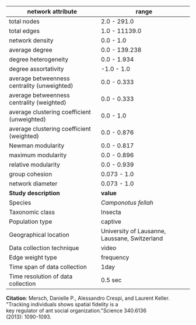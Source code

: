 network attribute|range
---|---
total nodes|2.0 - 291.0
total edges|1.0 - 11139.0
network density|0.0 - 1.0
average degree|0.0 - 139.238
degree heterogeneity|0.0 - 1.934
degree assortativity|-1.0 - 1.0
average betweenness centrality (unweighted)|0.0 - 0.333
average betweenness centrality (weighted)|0.0 - 0.333
average clustering coefficient (unweighted)|0.0 - 1.0
average clustering coefficient (weighted)|0.0 - 0.876
Newman modularity|0.0 - 0.817
maximum modularity|0.0 - 0.896
relative modularity|0.0 - 0.939
group cohesion|0.073 - 1.0
network diameter|0.073 - 1.0
**Study description**|**value**
Species|*Camponotus fellah*
Taxonomic class|Insecta
Population type|captive
Geographical location|University of Lausanne, Laussane, Switzerland
Data collection technique|video
Edge weight type|frequency
Time span of data collection|1day
Time resolution of data collection|0.5 sec
**Citation**: Mersch, Danielle P., Alessandro Crespi, and Laurent Keller. <br> "Tracking individuals shows spatial fidelity is a <br> key regulator of ant social organization."Science 340.6136 <br> (2013): 1090-1093.